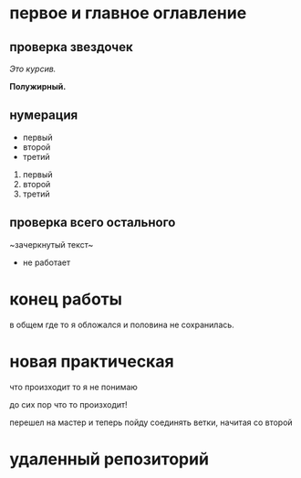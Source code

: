 # первое и главное оглавление

## проверка звездочек

*Это курсив.*

**Полужирный.**

## нумерация

* первый
* второй
* третий
1. первый
2. второй
3. третий
## проверка всего остального

~зачеркнутый текст~

* не работает
# **конец работы**

в общем где то я обложался и половина не сохранилась.

# новая практическая

что произходит то я не понимаю

до сих пор что то произходит!

перешел на мастер и теперь пойду соединять ветки, начитая со второй
# удаленный репозиторий
